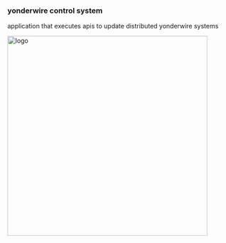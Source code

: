 ### yonderwire control system
application that executes apis to update distributed yonderwire systems

<img src="https://repository-images.githubusercontent.com/974520909/6fcbf53e-44e4-4298-a4c7-bea3e7d27111" alt="logo"
width="450">
